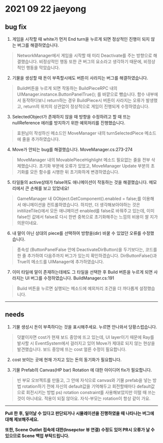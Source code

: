 # 2021 09 22 jaeyong

## bug fix

1. 게임을 시작할 때 white가 먼저 End turn을 누르게 되면 정상적인 진행이 되지 않는 버그를 해결하였습니다.   

> NetworkManager에서 게임을 시작할 때 미리 Deactivate를 주는 방향으로 해결했습니다.
비정상적인 행동 또한 큰 버그의 요소라고 생각하기 때문에, 비정상적인 행동을 막았습니다.

2. 기물을 생성할 때 돈이 부족할시에도 버튼이 사라지는 버그를 해결하였습니다.

> Build버튼을 누르게 되면 작동하는 BuildPieceRPC 내의 UIManager.instance.ButtonPanelTrue(); 를 바깥으로 뺐습니다.
함수 내부에서 동작하다보니 return하는 경우 BuildPiece시 버튼이 사라지는 오류가 발생했고, return의 위치의 상관없이 정상적으로 게임이 진행되게 수정하였습니다.

3. SelectedObject가 존재하지 않을 때 방향을 수정하려고 할 때 뜨는 nullReference 에러를 방지하기 위한 예외처리를 진행했습니다.

> 효원님이 작성하신 메소드인 MoveManager 내의 turnSelectedPiece 메소드에 줄을 추가하였습니다.

4. Move가 안되는 bug를 해결했습니다. MoveManager.cs:273-274

> MoveManager 내의 MovablePieceHighlight 메소드 필요없는 줄을 전부 삭제했습니다.
> 초기화 부분에 오류가 있었고, MoveManager Update 부분의 초기화를 모든 함수를 시행한 뒤 초기화하게 변경하였습니다.

5. 타일들의 active상태가 false여도 애니메이션이 작동하는 것을 해결했습니다. 메모리에서 큰 손해를 보고 있었네요!

> GameManager 내 GObject.GetComponent<Animator>().enabled = false;를 이용해서 애니메이션을 컨트롤하였습니다.
> 하지만, 더 생각해보아야하는 것은 initilizeTile()에서 모든 애니메이션 enabled를 false로 바꿔주고 있는데,
> 이미 false인 값에서 false로 다시 한번 중복으로 초기화해주는 느낌의 비용이 쌀 지가 의문이네요.

6. 내 말이 아닌 상대의 piece를 선택하여 방향을(dir) 바꿀 수 있었던 오류를 수정했습니다.

> 종속성 (ButtonPanelFalse 안에 DeactivateDirButton)을 두기보다는, 코드를 한 줄 추가하여 다음주까지 버그가 있는지 확인하겠습니다.
> DirButtonFalse()과 True의 메소드를 UIManager에 추가하였습니다.

7. 이미 타일에 말이 존재하는데에도 그 타일을 선택한 후 Build 버튼을 누르게 되면 사라지는 UI 버그를 수정하였습니다. BuildManager.cs:191

> Build 버튼을 누르면 실행되는 메소드에 예외처리 조건을 더 까다롭게 설정했습니다.

<hr>

## needs

1. 기물 생성시 돈이 부족하다는 것을 표시해주세요. 누르면 안나와서 당황스럽습니다.

> 덧붙이자면 cost가 현재 보드 중앙에 뜨고 있는데, UI layer이기 때문에 Ray를 발사할 시 EventSystem에서 걸러지고 있어 Move가 제대로 되지 않는 현상을 발견했습니다.
> 보드 중앙에 뜨는 cost 얼른 수정이 필요합니다.

2. cost 보이는 곳에 현재 가지고 있는 돈의 동기화가 필요합니다.

3. 기물 Prefab의 Canvas(HP bar) Rotation 에 대한 아이디어 fix가 필요합니다.
> 빈 부모 오브젝트를 만들고, 그 안에 자식으로 canvas와 기물 prefab을 넣는 방법
> rotation하기 전에 자신의 default값을 기억해두고 회전할때마다 default값으로 회전시키는 방법
> ps) rotation constraint를 사용해보았지만 이럴 때 쓰는 것이 아니네요. 적용이 되질 않아요. 자식-부모는 rotation이 항상 같이 가요.

<hr>

**Pull 한 후, 일어날 수 있다고 판단되거나 시뮬레이션을 진행하였을 때 나타나는 버그에 대해 제보해주세요.**

**또한, Scene Outlet 접속에 대한(Insepctor 뷰 연결) 수정도 있어 PR시 오류가 날 수 있으므로 Scene 백업 부탁드립니다.**
